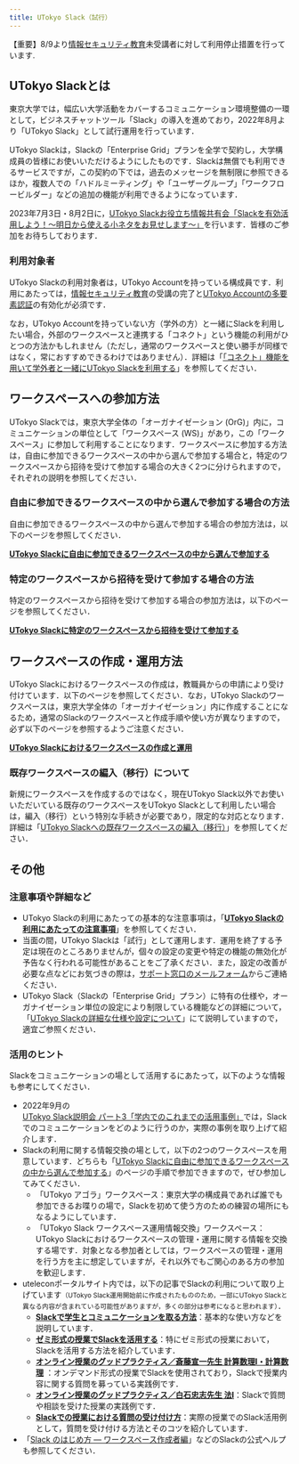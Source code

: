 ```yaml
---
title: UTokyo Slack（試行）
---
```


<div class="box--alert box--important">
【重要】8/9より<a href="https://univtokyo.sharepoint.com/sites/Security/SitePages/Information_Security_Education.aspx">情報セキュリティ教育</a>未受講者に対して利用停止措置を行っています.
</div>

## UTokyo Slackとは

東京大学では，幅広い大学活動をカバーするコミュニケーション環境整備の一環として，ビジネスチャットツール「Slack」の導入を進めており，2022年8月より「UTokyo Slack」として試行運用を行っています．

UTokyo Slackは，Slackの「Enterprise Grid」プランを全学で契約し，大学構成員の皆様にお使いいただけるようにしたものです．Slackは無償でも利用できるサービスですが，この契約の下では，過去のメッセージを無制限に参照できるほか，複数人での「ハドルミーティング」や「ユーザーグループ」「ワークフロービルダー」などの追加の機能が利用できるようになっています．

<div class="box">
    2023年7月3日・8月2日に，<a href="/events/2023-slack/">UTokyo Slackお役立ち情報共有会「Slackを有効活用しよう！〜明日から使える小ネタをお見せします〜」</a>を行います．皆様のご参加をお待ちしております．
</div>

### 利用対象者

UTokyo Slackの利用対象者は，UTokyo Accountを持っている構成員です．利用にあたっては，[情報セキュリティ教育](https://univtokyo.sharepoint.com/sites/Security/SitePages/Information_Security_Education.aspx)の受講の完了と[UTokyo Accountの多要素認証](/utokyo_account/mfa/)の有効化が必須です．

なお，UTokyo Accountを持っていない方（学外の方）と一緒にSlackを利用したい場合，外部のワークスペースと連携する「コネクト」という機能の利用がひとつの方法かもしれません（ただし，通常のワークスペースと使い勝手が同様ではなく，常におすすめできるわけではありません）．詳細は「[「コネクト」機能を用いて学外者と一緒にUTokyo Slackを利用する](workspace/connect)」を参照してください．

## ワークスペースへの参加方法

UTokyo Slackでは，東京大学全体の「オーガナイゼーション (OrG)」内に，コミュニケーションの単位として「ワークスペース (WS)」があり，この「ワークスペース」に参加して利用することになります．ワークスペースに参加する方法は，自由に参加できるワークスペースの中から選んで参加する場合と，特定のワークスペースから招待を受けて参加する場合の大きく2つに分けられますので，それぞれの説明を参照してください．

### 自由に参加できるワークスペースの中から選んで参加する場合の方法

自由に参加できるワークスペースの中から選んで参加する場合の参加方法は，以下のページを参照してください．

<b class="box center">
    <a href="join">UTokyo Slackに自由に参加できるワークスペースの中から選んで参加する</a>
</b>

### 特定のワークスペースから招待を受けて参加する場合の方法

特定のワークスペースから招待を受けて参加する場合の参加方法は，以下のページを参照してください．

<b class="box center">
    <a href="invited">UTokyo Slackに特定のワークスペースから招待を受けて参加する</a>
</b>

## ワークスペースの作成・運用方法

UTokyo Slackにおけるワークスペースの作成は，教職員からの申請により受け付けています．以下のページを参照してください．なお，UTokyo Slackのワークスペースは，東京大学全体の「オーガナイゼーション」内に作成することになるため，通常のSlackのワークスペースと作成手順や使い方が異なりますので，必ず以下のページを参照するようご注意ください．

<b class="box center">
    <a href="workspace/">UTokyo Slackにおけるワークスペースの作成と運用</a>
</b>

### 既存ワークスペースの編入（移行）について

新規にワークスペースを作成するのではなく，現在UTokyo Slack以外でお使いいただいている既存のワークスペースをUTokyo Slackとして利用したい場合は，編入（移行）という特別な手続きが必要であり，限定的な対応となります．詳細は「[UTokyo Slackへの既存ワークスペースの編入（移行）](workspace/migration)」を参照してください．

## その他

### 注意事項や詳細など

- UTokyo Slackの利用にあたっての基本的な注意事項は，「**[UTokyo Slackの利用にあたっての注意事項](terms)**」を参照してください．
- 当面の間，UTokyo Slackは「試行」として運用します．運用を終了する予定は現在のところありませんが，個々の設定の変更や特定の機能の無効化が予告なく行われる可能性があることをご了承ください．また，設定の改善が必要な点などにお気づきの際は，[サポート窓口のメールフォーム](/support/#email-form)からご連絡ください．
- UTokyo Slack（Slackの「Enterprise Grid」プラン）に特有の仕様や，オーガナイゼーション単位の設定により制限している機能などの詳細について，「[UTokyo Slackの詳細な仕様や設定について](details)」にて説明していますので，適宜ご参照ください．

### 活用のヒント

Slackをコミュニケーションの場として活用するにあたって，以下のような情報も参考にしてください．

- 2022年9月の[UTokyo Slack説明会 パート3「学内でのこれまでの活用事例」](/events/2022-slack/#part3)では，Slackでのコミュニケーションをどのように行うのか，実際の事例を取り上げて紹介します．
- Slackの利用に関する情報交換の場として，以下の2つのワークスペースを用意しています．どちらも「[UTokyo Slackに自由に参加できるワークスペースの中から選んで参加する](/slack/join)」のページの手順で参加できますので，ぜひ参加してみてください．
    - 「UTokyo アゴラ」ワークスペース：東京大学の構成員であれば誰でも参加できるお喋りの場で，Slackを初めて使う方のための練習の場所にもなるようにしています．
    - 「UTokyo Slack ワークスペース運用情報交換」ワークスペース：UTokyo Slackにおけるワークスペースの管理・運用に関する情報を交換する場です．対象となる参加者としては，ワークスペースの管理・運用を行う方を主に想定していますが，それ以外でもご関心のある方の参加を歓迎します．
- uteleconポータルサイト内では，以下の記事でSlackの利用について取り上げています<small>（UTokyo Slack運用開始前に作成されたもののため，一部にUTokyo Slackと異なる内容が含まれている可能性がありますが，多くの部分は参考になると思われます）</small>．
    - **[Slackで学生とコミュニケーションを取る方法](/articles/slack-communication/)**：基本的な使い方などを説明しています．
    - **[ゼミ形式の授業でSlackを活用する](/articles/slack-seminar/)**：特にゼミ形式の授業において，Slackを活用する方法を紹介しています．
    - **[オンライン授業のグッドプラクティス／斎藤宣一先生 計算数理I・計算数理](/good-practice/interview/saito)** ：オンデマンド形式の授業でSlackを使用されており，Slackで授業内容に関する質問を募っている実践例です．
    - **[オンライン授業のグッドプラクティス／白石忠志先生 法Ⅰ](/good-practice/interview/shiraishi)**：Slackで質問や相談を受けた授業の実践例です．
    - **[Slackでの授業における質問の受け付け方](/articles/question-tools#Slack)**：実際の授業でのSlack活用例として，質問を受け付ける方法とそのコツを紹介しています．
- 「[Slack のはじめ方 — ワークスペース作成者編](https://slack.com/intl/ja-jp/help/articles/217626298)」などのSlackの公式ヘルプも参照してください．
